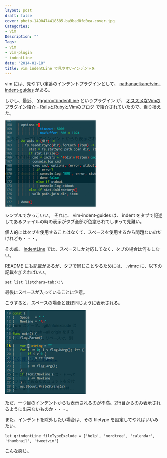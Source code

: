 ```yaml
---
layout: post
draft: false
cover: photo-1490474418585-ba9bad8fd0ea-cover.jpg
Categories:
- vim
Description: ""
Tags:
- vim
- vim-plugin
- indentLine
date: "2014-01-18"
title: vim indentLine で見やすいインデントを
---
```


vim には、見やすい定番のインデントプラグインとして、
[nathanaelkane/vim-indent-guides](https://github.com/nathanaelkane/vim-indent-guides)
がある。

しかし、最近、
[Yggdroot/indentLine](https://github.com/Yggdroot/indentLine)
というプラグイン が、 [オススメなVimのプラグイン紹介 - RailsとRubyとVimのブログ](http://alpaca.tc/blog/vim/plugins-best-of-vim-1.html)
で紹介されていたので、乗り換えた。

![image](./20140119_002810.png)

シンプルでかっこいい。 それに、 vim-indent-guides は、 indent
をタブで記述してあるファイルの時の表示がタブ全部が色塗られてしまって見難い。

個人的にはタブを使用することはなくて、スペースを使用するから問題ないのだけれども・・・。

その点、 [indentLine](https://github.com/Yggdroot/indentLine)
では、スペースしか対応してなく、タブの場合は何もしない。

README にも記載があるが、タブで同じことやるためには、 .vimrc
に、以下の記載を加えればいい。

```vim
set list listchars=tab:\¦\
```

最後にスペースが入っていることに注意。

こうすると、スペースの場合とほぼ同じように表示される。

![image](./20140119_135554.png)

ただ、一つ目のインデントからも表示されるのが不満。2行目からのみ表示されるように出来ないものか・・・。

また、インデントを除外したい場合は、その filetype
を設定してやればいいみたい。

```vim
let g:indentLine_fileTypeExclude = ['help', 'nerdtree', 'calendar', 'thumbnail', 'tweetvim']
```

こんな感じ。

